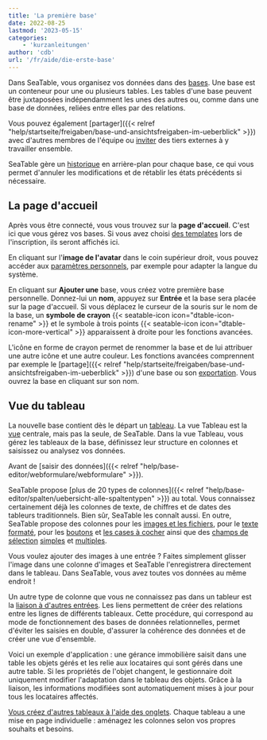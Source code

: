 ```yaml
---
title: 'La première base'
date: 2022-08-25
lastmod: '2023-05-15'
categories:
    - 'kurzanleitungen'
author: 'cdb'
url: '/fr/aide/die-erste-base'
---
```


Dans SeaTable, vous organisez vos données dans des [bases](https://seatable.io/fr/docs/arbeiten-mit-bases/bases/). Une base est un conteneur pour une ou plusieurs tables. Les tables d'une base peuvent être juxtaposées indépendamment les unes des autres ou, comme dans une base de données, reliées entre elles par des relations.

Vous pouvez également [partager]({{< relref "help/startseite/freigaben/base-und-ansichtsfreigaben-im-ueberblick" >}}) avec d'autres membres de l'équipe ou [inviter](https://seatable.io/fr/docs/freigaben/unterschiede-zwischen-einladungs-links-und-externen-links/) des tiers externes à y travailler ensemble.

SeaTable gère un [historique](https://seatable.io/fr/docs/historie-und-versionen/historie-und-logs/) en arrière-plan pour chaque base, ce qui vous permet d'annuler les modifications et de rétablir les états précédents si nécessaire.

## La page d'accueil

Après vous être connecté, vous vous trouvez sur la **page d'accueil**. C'est ici que vous gérez vos bases. Si vous avez choisi [des templates](/fr/docs/handbuch/templates/) lors de l'inscription, ils seront affichés ici.

En cliquant sur l'**image de l'avatar** dans le coin supérieur droit, vous pouvez accéder aux [paramètres personnels](https://seatable.io/fr/docs/persoenliche-einstellungen/persoenliche-einstellungen/), par exemple pour adapter la langue du système.

En cliquant sur **Ajouter une** base, vous créez votre première base personnelle. Donnez-lui un **nom**, appuyez sur **Entrée** et la base sera placée sur la page d'accueil. Si vous déplacez le curseur de la souris sur le nom de la base, un **symbole de crayon** {{< seatable-icon icon="dtable-icon-rename" >}} et le symbole à trois points {{< seatable-icon icon="dtable-icon-more-vertical" >}} apparaissent à droite pour les fonctions avancées.

L'icône en forme de crayon permet de renommer la base et de lui attribuer une autre icône et une autre couleur. Les fonctions avancées comprennent par exemple le [partage]({{< relref "help/startseite/freigaben/base-und-ansichtsfreigaben-im-ueberblick" >}}) d'une base ou son [exportation](https://seatable.io/fr/docs/import-von-daten/datenimport-und-export/). Vous ouvrez la base en cliquant sur son nom.

## Vue du tableau

La nouvelle base contient dès le départ un [tableau](https://seatable.io/fr/docs/seatable-nutzen/einfuehrung-in-die-arbeit-mit-bases-und-tabellen/). La vue Tableau est la [vue](/fr/docs/handbuch/datenmanagement/ansichten/) centrale, mais pas la seule, de SeaTable. Dans la vue Tableau, vous gérez les tableaux de la base, définissez leur structure en colonnes et saisissez ou analysez vos données.

Avant de [saisir des données]({{< relref "help/base-editor/webformulare/webformulare" >}}).

SeaTable propose [plus de 20 types de colonnes]({{< relref "help/base-editor/spalten/uebersicht-alle-spaltentypen" >}}) au total. Vous connaissez certainement déjà les colonnes de texte, de chiffres et de dates des tableurs traditionnels. Bien sûr, SeaTable les connaît aussi. En outre, SeaTable propose des colonnes pour les [images et les fichiers](https://seatable.io/fr/docs/dateien-und-bilder/unterschiede-zwischen-bild-und-datei-spalte/), pour le [texte formaté](https://seatable.io/fr/docs/text-und-zahlen/die-spalten-text-und-formatierter-text/), pour les [boutons](https://seatable.io/fr/docs/andere-spalten/die-schaltflaeche/) et [les cases à cocher](https://seatable.io/fr/docs/auswahlspalten/anlegen-einer-checkbox-spalte/) ainsi que des [champs de sélection](https://seatable.io/fr/docs/auswahlspalten/die-mehrfachauswahl-spalte/) [simples](https://seatable.io/fr/docs/auswahlspalten/anlegen-einer-einfachauswahl-spalte/) et [multiples](https://seatable.io/fr/docs/auswahlspalten/die-mehrfachauswahl-spalte/).

Vous voulez ajouter des images à une entrée ? Faites simplement glisser l'image dans une colonne d'images et SeaTable l'enregistrera directement dans le tableau. Dans SeaTable, vous avez toutes vos données au même endroit !

Un autre type de colonne que vous ne connaissez pas dans un tableur est la [liaison à d'autres entrées](https://seatable.io/fr/docs/verknuepfungen/wie-man-tabellen-in-seatable-miteinander-verknuepft/). Les liens permettent de créer des relations entre les lignes de différents tableaux. Cette procédure, qui correspond au mode de fonctionnement des bases de données relationnelles, permet d'éviter les saisies en double, d'assurer la cohérence des données et de créer une vue d'ensemble.

Voici un exemple d'application : une gérance immobilière saisit dans une table les objets gérés et les relie aux locataires qui sont gérés dans une autre table. Si les propriétés de l'objet changent, le gestionnaire doit uniquement modifier l'adaptation dans le tableau des objets. Grâce à la liaison, les informations modifiées sont automatiquement mises à jour pour tous les locataires affectés.

[Vous créez d'autres tableaux à l'aide des onglets](https://seatable.io/fr/docs/arbeiten-in-tabellen/eine-tabelle-in-einer-base-hinzufuegen/). Chaque tableau a une mise en page individuelle : aménagez les colonnes selon vos propres souhaits et besoins.
